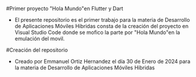 #Primer proyecto "Hola Mundo"en Flutter y Dart
- El presente repositorio es el primer trabajo para la materia de Desarrollo de Aplicaciones Móviles Hibridas consta de la creación del proyecto en Visual Studio Code donde se mofico la parte por "Hola Mundo"en la emulación del movil.


#Creación del repositorio
- Creado por Emmanuel Ortiz Hernandez el día 30 de Enero de 2024 para la materia de Desarrollo de Aplicaciones Móviles Hibridas  
